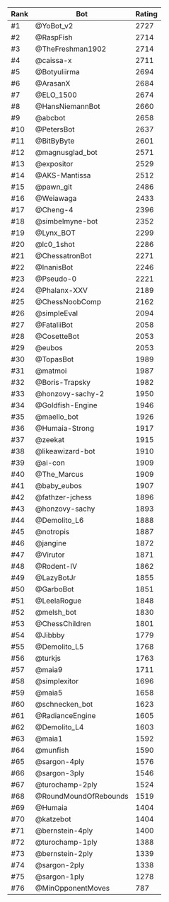 Rank|Bot|Rating
---|---|---
#1|@YoBot_v2|2727
#2|@RaspFish|2714
#3|@TheFreshman1902|2714
#4|@caissa-x|2711
#5|@Botyuliirma|2694
#6|@ArasanX|2684
#7|@ELO_1500|2674
#8|@HansNiemannBot|2660
#9|@abcbot|2658
#10|@PetersBot|2637
#11|@BitByByte|2601
#12|@magnusglad_bot|2571
#13|@expositor|2529
#14|@AKS-Mantissa|2512
#15|@pawn_git|2486
#16|@Weiawaga|2433
#17|@Cheng-4|2396
#18|@simbelmyne-bot|2352
#19|@Lynx_BOT|2299
#20|@lc0_1shot|2286
#21|@ChessatronBot|2271
#22|@InanisBot|2246
#23|@Pseudo-0|2221
#24|@Phalanx-XXV|2189
#25|@ChessNoobComp|2162
#26|@simpleEval|2094
#27|@FataliiBot|2058
#28|@CosetteBot|2053
#29|@eubos|2053
#30|@TopasBot|1989
#31|@matmoi|1987
#32|@Boris-Trapsky|1982
#33|@honzovy-sachy-2|1950
#34|@Goldfish-Engine|1946
#35|@maello_bot|1926
#36|@Humaia-Strong|1917
#37|@zeekat|1915
#38|@likeawizard-bot|1910
#39|@ai-con|1909
#40|@The_Marcus|1909
#41|@baby_eubos|1907
#42|@fathzer-jchess|1896
#43|@honzovy-sachy|1893
#44|@Demolito_L6|1888
#45|@notropis|1887
#46|@jangine|1872
#47|@Virutor|1871
#48|@Rodent-IV|1862
#49|@LazyBotJr|1855
#50|@GarboBot|1851
#51|@LeelaRogue|1848
#52|@melsh_bot|1830
#53|@ChessChildren|1801
#54|@Jibbby|1779
#55|@Demolito_L5|1768
#56|@turkjs|1763
#57|@maia9|1711
#58|@simplexitor|1696
#59|@maia5|1658
#60|@schnecken_bot|1623
#61|@RadianceEngine|1605
#62|@Demolito_L4|1603
#63|@maia1|1592
#64|@munfish|1590
#65|@sargon-4ply|1576
#66|@sargon-3ply|1546
#67|@turochamp-2ply|1524
#68|@RoundMoundOfRebounds|1519
#69|@Humaia|1404
#70|@katzebot|1404
#71|@bernstein-4ply|1400
#72|@turochamp-1ply|1388
#73|@bernstein-2ply|1339
#74|@sargon-2ply|1338
#75|@sargon-1ply|1278
#76|@MinOpponentMoves|787
